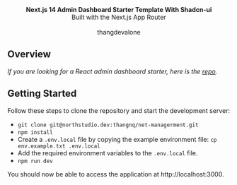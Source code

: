 <div align="center"><strong>Next.js 14 Admin Dashboard Starter Template With Shadcn-ui</strong></div>
<div align="center">Built with the Next.js App Router</div>
<br />
<div align="center">
thangdevalone
</div>

## Overview

_If you are looking for a React admin dashboard starter, here is
the [repo](https://github.com/Kiranism/react-shadcn-dashboard-starter)._

## Getting Started

Follow these steps to clone the repository and start the development server:

- `git clone git@northstudio.dev:thangnq/net-managerment.git`
- `npm install`
- Create a `.env.local` file by copying the example environment file:
  `cp env.example.txt .env.local`
- Add the required environment variables to the `.env.local` file.
- `npm run dev`

You should now be able to access the application at http://localhost:3000.
